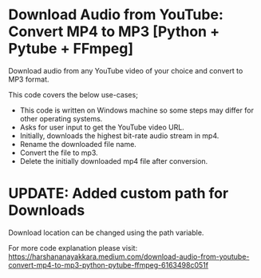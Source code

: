 # Download Audio from YouTube: Convert MP4 to MP3 [Python + Pytube + FFmpeg]
Download audio from any YouTube video of your choice and convert to MP3 format.

This code covers the below use-cases;

- This code is written on Windows machine so some steps may differ for other operating systems.
- Asks for user input to get the YouTube video URL.
- Initially, downloads the highest bit-rate audio stream in mp4.
- Rename the downloaded file name.
- Convert the file to mp3.
- Delete the initially downloaded mp4 file after conversion.

# UPDATE: Added custom path for Downloads
Download location can be changed using the path variable.

For more code explanation please visit: https://harshananayakkara.medium.com/download-audio-from-youtube-convert-mp4-to-mp3-python-pytube-ffmpeg-6163498c051f
